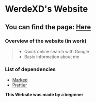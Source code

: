 # WerdeXD's Website

## You can find the page: [Here](https://werdexd.github.io/Website/)

### Overview of the website (in work)

> -   Quick online search with Google
> -   Basic information about me


### List of dependencies
- [Marked](https://www.npmjs.com/package/marked)
- [Prettier](https://www.npmjs.com/package/prettier)



**This Website was made by a beginner**
